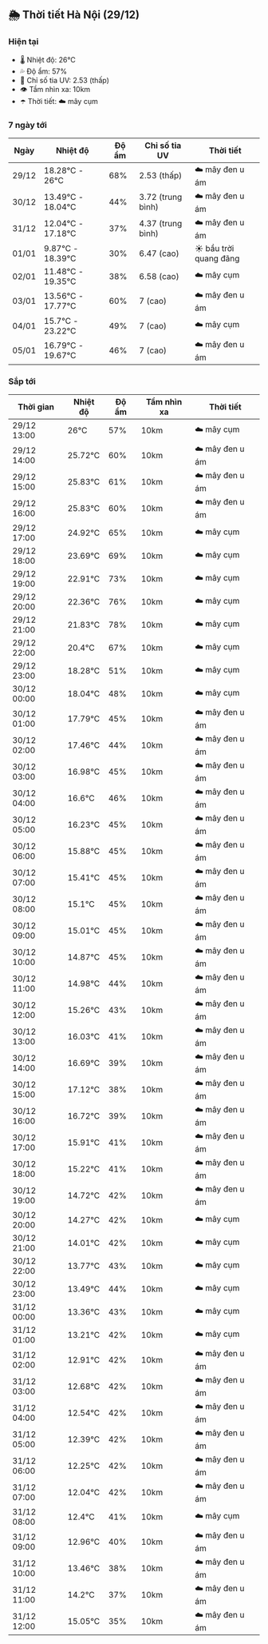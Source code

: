 ## 🌦️ Thời tiết Hà Nội (29/12)

### Hiện tại

- 🌡️ Nhiệt độ: 26℃
- 💦 Độ ẩm: 57%
- 🌟 Chỉ số tia UV: 2.53 (thấp)
- 👁️ Tầm nhìn xa: 10km
- ☂️ Thời tiết: ☁️ mây cụm

### 7 ngày tới

| Ngày | Nhiệt độ | Độ ẩm | Chỉ số tia UV | Thời tiết |
| --- | --- | --- | --- | --- |
| 29/12 | 18.28℃ - 26℃ | 68% | 2.53 (thấp) | ☁️ mây đen u ám |
| 30/12 | 13.49℃ - 18.04℃ | 44% | 3.72 (trung bình) | ☁️ mây đen u ám |
| 31/12 | 12.04℃ - 17.18℃ | 37% | 4.37 (trung bình) | ☁️ mây đen u ám |
| 01/01 | 9.87℃ - 18.39℃ | 30% | 6.47 (cao) | ☀️ bầu trời quang đãng |
| 02/01 | 11.48℃ - 19.35℃ | 38% | 6.58 (cao) | ☁️ mây cụm |
| 03/01 | 13.56℃ - 17.77℃ | 60% | 7 (cao) | ☁️ mây đen u ám |
| 04/01 | 15.7℃ - 23.22℃ | 49% | 7 (cao) | ☁️ mây cụm |
| 05/01 | 16.79℃ - 19.67℃ | 46% | 7 (cao) | ☁️ mây đen u ám |

### Sắp tới

| Thời gian | Nhiệt độ | Độ ẩm | Tầm nhìn xa | Thời tiết |
| --- | --- | --- | --- | --- |
| 29/12 13:00 | 26℃ | 57% | 10km | ☁️ mây cụm |
| 29/12 14:00 | 25.72℃ | 60% | 10km | ☁️ mây đen u ám |
| 29/12 15:00 | 25.83℃ | 61% | 10km | ☁️ mây đen u ám |
| 29/12 16:00 | 25.83℃ | 60% | 10km | ☁️ mây đen u ám |
| 29/12 17:00 | 24.92℃ | 65% | 10km | ☁️ mây cụm |
| 29/12 18:00 | 23.69℃ | 69% | 10km | ☁️ mây cụm |
| 29/12 19:00 | 22.91℃ | 73% | 10km | ☁️ mây cụm |
| 29/12 20:00 | 22.36℃ | 76% | 10km | ☁️ mây cụm |
| 29/12 21:00 | 21.83℃ | 78% | 10km | ☁️ mây cụm |
| 29/12 22:00 | 20.4℃ | 67% | 10km | ☁️ mây cụm |
| 29/12 23:00 | 18.28℃ | 51% | 10km | ☁️ mây cụm |
| 30/12 00:00 | 18.04℃ | 48% | 10km | ☁️ mây cụm |
| 30/12 01:00 | 17.79℃ | 45% | 10km | ☁️ mây đen u ám |
| 30/12 02:00 | 17.46℃ | 44% | 10km | ☁️ mây đen u ám |
| 30/12 03:00 | 16.98℃ | 45% | 10km | ☁️ mây đen u ám |
| 30/12 04:00 | 16.6℃ | 46% | 10km | ☁️ mây đen u ám |
| 30/12 05:00 | 16.23℃ | 45% | 10km | ☁️ mây đen u ám |
| 30/12 06:00 | 15.88℃ | 45% | 10km | ☁️ mây đen u ám |
| 30/12 07:00 | 15.41℃ | 45% | 10km | ☁️ mây đen u ám |
| 30/12 08:00 | 15.1℃ | 45% | 10km | ☁️ mây đen u ám |
| 30/12 09:00 | 15.01℃ | 45% | 10km | ☁️ mây đen u ám |
| 30/12 10:00 | 14.87℃ | 45% | 10km | ☁️ mây đen u ám |
| 30/12 11:00 | 14.98℃ | 44% | 10km | ☁️ mây đen u ám |
| 30/12 12:00 | 15.26℃ | 43% | 10km | ☁️ mây đen u ám |
| 30/12 13:00 | 16.03℃ | 41% | 10km | ☁️ mây đen u ám |
| 30/12 14:00 | 16.69℃ | 39% | 10km | ☁️ mây đen u ám |
| 30/12 15:00 | 17.12℃ | 38% | 10km | ☁️ mây đen u ám |
| 30/12 16:00 | 16.72℃ | 39% | 10km | ☁️ mây đen u ám |
| 30/12 17:00 | 15.91℃ | 41% | 10km | ☁️ mây đen u ám |
| 30/12 18:00 | 15.22℃ | 41% | 10km | ☁️ mây đen u ám |
| 30/12 19:00 | 14.72℃ | 42% | 10km | ☁️ mây đen u ám |
| 30/12 20:00 | 14.27℃ | 42% | 10km | ☁️ mây cụm |
| 30/12 21:00 | 14.01℃ | 42% | 10km | ☁️ mây cụm |
| 30/12 22:00 | 13.77℃ | 43% | 10km | ☁️ mây cụm |
| 30/12 23:00 | 13.49℃ | 44% | 10km | ☁️ mây cụm |
| 31/12 00:00 | 13.36℃ | 43% | 10km | ☁️ mây cụm |
| 31/12 01:00 | 13.21℃ | 42% | 10km | ☁️ mây cụm |
| 31/12 02:00 | 12.91℃ | 42% | 10km | ☁️ mây đen u ám |
| 31/12 03:00 | 12.68℃ | 42% | 10km | ☁️ mây đen u ám |
| 31/12 04:00 | 12.54℃ | 42% | 10km | ☁️ mây đen u ám |
| 31/12 05:00 | 12.39℃ | 42% | 10km | ☁️ mây đen u ám |
| 31/12 06:00 | 12.25℃ | 42% | 10km | ☁️ mây đen u ám |
| 31/12 07:00 | 12.04℃ | 42% | 10km | ☁️ mây đen u ám |
| 31/12 08:00 | 12.4℃ | 41% | 10km | ☁️ mây cụm |
| 31/12 09:00 | 12.96℃ | 40% | 10km | ☁️ mây đen u ám |
| 31/12 10:00 | 13.46℃ | 38% | 10km | ☁️ mây đen u ám |
| 31/12 11:00 | 14.2℃ | 37% | 10km | ☁️ mây đen u ám |
| 31/12 12:00 | 15.05℃ | 35% | 10km | ☁️ mây đen u ám |

